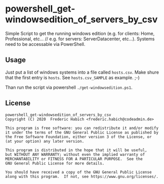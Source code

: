# powershell_get-windowsedition_of_servers_by_csv

Simple Script to get the running windows edition (e.g. for clients: Home, Professional, etc... // e.g. for servers: ServerDatacenter, etc...). 
Systems need to be accessable via PowerShell. 

## Usage

Just put a list of windows systems into a file called `hosts.csv`. Make shure that the first entry is `hosts`.
See `hosts.csv_SAMPLE` as example. ;-)

Than run the script via powershell `./get-windowsedition.ps1`.

## License
    powershell_get-windowsedition_of_servers_by_csv
    Copyright (C) 2020  Frederic Habich <frederic.habich@codeadmin.de>

    This program is free software: you can redistribute it and/or modify
    it under the terms of the GNU General Public License as published by
    the Free Software Foundation, either version 3 of the License, or
    (at your option) any later version.

    This program is distributed in the hope that it will be useful,
    but WITHOUT ANY WARRANTY; without even the implied warranty of
    MERCHANTABILITY or FITNESS FOR A PARTICULAR PURPOSE.  See the
    GNU General Public License for more details.

    You should have received a copy of the GNU General Public License
    along with this program.  If not, see https://www.gnu.org/licenses/.
